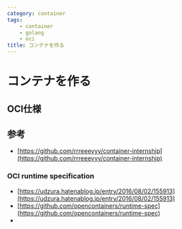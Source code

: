 ```yaml
---
category: container
tags:
    - container
    - golang
    - oci
title: コンテナを作る
---
```


# コンテナを作る

## OCI仕様


## 参考
- [https://github.com/rrreeeyyy/container-internship](https://github.com/rrreeeyyy/container-internship)


### OCI runtime specification
- [https://udzura.hatenablog.jp/entry/2016/08/02/155913](https://udzura.hatenablog.jp/entry/2016/08/02/155913)
- [https://github.com/opencontainers/runtime-spec](https://github.com/opencontainers/runtime-spec)
- 
